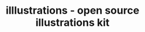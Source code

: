 ---
name: illlustrations

host: illlustrations.co
origin: https://illlustrations.co
pathname: /
search: 
href: https://illlustrations.co/
title: illlustrations - open source illustrations kit

ogTitle: illlustrations - open source illustrations kit

twitterTitle: illlustrations - open source illustrations kit

description: >-
  Large set of opensource illustrations. You can use completely free and without
  attribution.

ogDescription: >-
  Large set of opensource illustrations. You can use completely free and without
  attribution.

image: https://illlustrations.co/preview.jpg
ogImage: https://illlustrations.co/preview.jpg
twitterImage: https://illlustrations.co/preview.jpg
keywords: illlustrations, illustrations, open source illustrations, free illustration, vectors, free vector, free illustration download, realvjy, illlustrations.co, free eps, illustration kit, free vector, download illustration, open illustrations, vector download, free illlustrations, illustrator file
logo: 
---